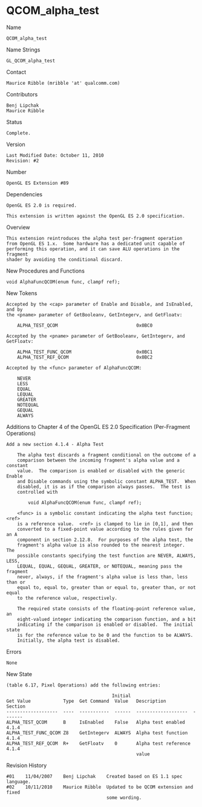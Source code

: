 # QCOM_alpha_test

Name

    QCOM_alpha_test

Name Strings

    GL_QCOM_alpha_test

Contact

    Maurice Ribble (mribble 'at' qualcomm.com)

Contributors

    Benj Lipchak
    Maurice Ribble

Status

    Complete.

Version

    Last Modified Date: October 11, 2010
    Revision: #2

Number

    OpenGL ES Extension #89

Dependencies

    OpenGL ES 2.0 is required.

    This extension is written against the OpenGL ES 2.0 specification.

Overview

    This extension reintroduces the alpha test per-fragment operation
    from OpenGL ES 1.x.  Some hardware has a dedicated unit capable of
    performing this operation, and it can save ALU operations in the fragment
    shader by avoiding the conditional discard.

New Procedures and Functions

    void AlphaFuncQCOM(enum func, clampf ref);

New Tokens

    Accepted by the <cap> parameter of Enable and Disable, and IsEnabled, and by
    the <pname> parameter of GetBooleanv, GetIntegerv, and GetFloatv:

        ALPHA_TEST_QCOM                             0x0BC0

    Accepted by the <pname> parameter of GetBooleanv, GetIntegerv, and
    GetFloatv:

        ALPHA_TEST_FUNC_QCOM                        0x0BC1
        ALPHA_TEST_REF_QCOM                         0x0BC2

    Accepted by the <func> parameter of AlphaFuncQCOM:

        NEVER
        LESS
        EQUAL
        LEQUAL
        GREATER
        NOTEQUAL
        GEQUAL
        ALWAYS

Additions to Chapter 4 of the OpenGL ES 2.0 Specification (Per-Fragment
Operations)

    Add a new section 4.1.4 - Alpha Test

        The alpha test discards a fragment conditional on the outcome of a
        comparison between the incoming fragment's alpha value and a constant
        value.  The comparison is enabled or disabled with the generic Enable
        and Disable commands using the symbolic constant ALPHA_TEST.  When
        disabled, it is as if the comparison always passes.  The test is
        controlled with

            void AlphaFuncQCOM(enum func, clampf ref);

        <func> is a symbolic constant indicating the alpha test function; <ref>
        is a reference value.  <ref> is clamped to lie in [0,1], and then
        converted to a fixed-point value according to the rules given for an A
        component in section 2.12.8.  For purposes of the alpha test, the
        fragment's alpha value is also rounded to the nearest integer.  The
        possible constants specifying the test function are NEVER, ALWAYS, LESS,
        LEQUAL, EQUAL, GEQUAL, GREATER, or NOTEQUAL, meaning pass the fragment
        never, always, if the fragment's alpha value is less than, less than or
        equal to, equal to, greater than or equal to, greater than, or not equal
        to the reference value, respectively.

        The required state consists of the floating-point reference value, an
        eight-valued integer indicating the comparison function, and a bit
        indicating if the comparison is enabled or disabled.  The initial state
        is for the reference value to be 0 and the function to be ALWAYS.
        Initially, the alpha test is disabled.

Errors

    None

New State

    (table 6.17, Pixel Operations) add the following entries:

                                           Initial
    Get Value            Type  Get Command  Value   Description          Section
    -------------------  ----  -----------  ------  -------------------  -------
    ALPHA_TEST_QCOM      B     IsEnabled    False   Alpha test enabled   4.1.4
    ALPHA_TEST_FUNC_QCOM Z8    GetIntegerv  ALWAYS  Alpha test function  4.1.4
    ALPHA_TEST_REF_QCOM  R+    GetFloatv    0       Alpha test reference 4.1.4
                                                    value

Revision History

    #01    11/04/2007    Benj Lipchak    Created based on ES 1.1 spec language.
    #02    10/11/2010    Maurice Ribble  Updated to be QCOM extension and fixed
                                         some wording.
